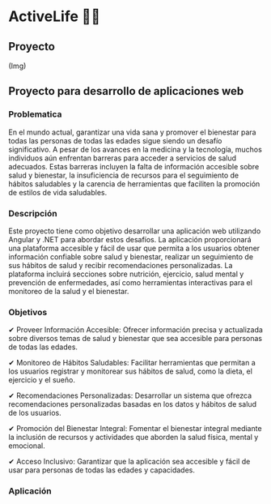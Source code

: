 # ActiveLife 🍏🚴

## Proyecto 
(Img)

## Proyecto para desarrollo de aplicaciones web

### Problematica
En el mundo actual, garantizar una vida sana y promover el bienestar para todas las personas de todas las edades sigue siendo un desafío significativo. A pesar de los avances en la medicina y la tecnología, muchos individuos aún enfrentan barreras para acceder a servicios de salud adecuados. Estas barreras incluyen la falta de información accesible sobre salud y bienestar, la insuficiencia de recursos para el seguimiento de hábitos saludables y la carencia de herramientas que faciliten la promoción de estilos de vida saludables.

### Descripción 
Este proyecto tiene como objetivo desarrollar una aplicación web utilizando Angular y .NET para abordar estos desafíos. La aplicación proporcionará una plataforma accesible y fácil de usar que permita a los usuarios obtener información confiable sobre salud y bienestar, realizar un seguimiento de sus hábitos de salud y recibir recomendaciones personalizadas. La plataforma incluirá secciones sobre nutrición, ejercicio, salud mental y prevención de enfermedades, así como herramientas interactivas para el monitoreo de la salud y el bienestar.

### Objetivos
✔ Proveer Información Accesible: Ofrecer información precisa y actualizada sobre diversos temas de salud y bienestar que sea accesible para personas de todas las edades.

✔ Monitoreo de Hábitos Saludables: Facilitar herramientas que permitan a los usuarios registrar y monitorear sus hábitos de salud, como la dieta, el ejercicio y el sueño.

✔ Recomendaciones Personalizadas: Desarrollar un sistema que ofrezca recomendaciones personalizadas basadas en los datos y hábitos de salud de los usuarios.

✔ Promoción del Bienestar Integral: Fomentar el bienestar integral mediante la inclusión de recursos y actividades que aborden la salud física, mental y emocional.

✔ Acceso Inclusivo: Garantizar que la aplicación sea accesible y fácil de usar para personas de todas las edades y capacidades.

### Aplicación
